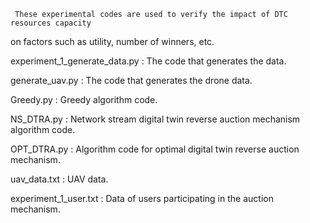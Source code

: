      These experimental codes are used to verify the impact of DTC resources capacity 
on factors such as utility, number of winners, etc.

experiment_1_generate_data.py : The code that generates the data.

generate_uav.py : The code that generates the drone data.

Greedy.py : Greedy algorithm code.

NS_DTRA.py : Network stream digital twin reverse auction mechanism algorithm code.

OPT_DTRA.py : Algorithm code for optimal digital twin reverse auction mechanism.

uav_data.txt : UAV data.

experiment_1_user.txt : Data of users participating in the auction mechanism.

